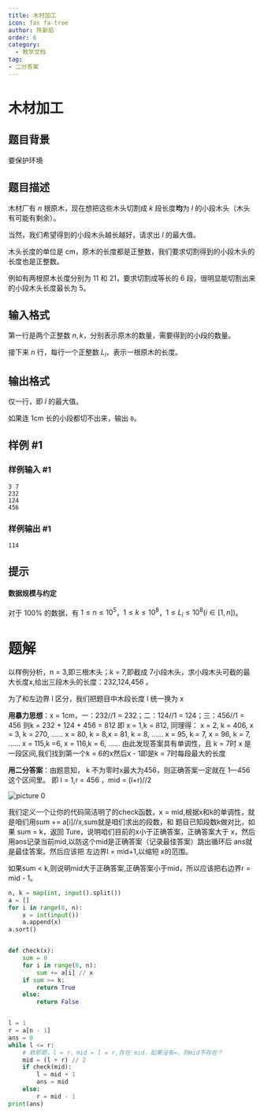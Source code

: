 ```yaml
---
title: 木材加工
icon: fas fa-tree
author: 陈新茹
order: 6
category:
  - 教学文档
tag:
- 二分答案
---
```


# 木材加工

## 题目背景

要保护环境

## 题目描述

木材厂有 $n$ 根原木，现在想把这些木头切割成 $k$ 段长度**均**为 $l$ 的小段木头（木头有可能有剩余）。

当然，我们希望得到的小段木头越长越好，请求出 $l$ 的最大值。

木头长度的单位是 $\text{cm}$，原木的长度都是正整数，我们要求切割得到的小段木头的长度也是正整数。

例如有两根原木长度分别为 $11$ 和 $21$，要求切割成等长的 $6$ 段，很明显能切割出来的小段木头长度最长为 $5$。

## 输入格式

第一行是两个正整数 $n,k$，分别表示原木的数量，需要得到的小段的数量。

接下来 $n$ 行，每行一个正整数 $L_i$，表示一根原木的长度。

## 输出格式

仅一行，即 $l$ 的最大值。

如果连 $\text{1cm}$ 长的小段都切不出来，输出 `0`。

## 样例 #1

### 样例输入 #1

```
3 7
232
124
456
```

### 样例输出 #1

```
114
```

## 提示
#### 数据规模与约定

对于 $100\%$ 的数据，有 $1\le n\le 10^5$，$1\le k\le 10^8$，$1\le L_i\le 10^8(i\in[1,n])$。

# 题解
  
以样例分析，n = 3,即三根木头；k = 7,即截成 7小段木头，求小段木头可截的最大长度x,给出三段木头的长度：232,124,456 。

为了和左边界 l 区分，我们把题目中木段长度 l 统一换为 x

**用暴力思想**：x = 1cm，一：232//1 = 232；二：124//1 = 124；三：456//1 = 456 
则k = 232 + 124 + 456 = 812
即 x  = 1,k = 812,   同理得：
 x = 2, k = 406, x = 3, k = 270, ...... x  = 80, k = 8,x    = 81, k = 8, ...... x  = 95, k = 7, 
 x = 96, k = 7, ......  x  = 115,k =6, x    =  116,k = 6,
 ......
 由此发现答案具有单调性，且 k = 7时 x  是一段区间,我们找到第一个k = 6的x然后x - 1即是k = 7时每段最大的长度

**用二分答案**：由题意知， k 不为零时x最大为456，则正确答案一定就在 1—456 这个区间里。
即 l = 1,r = 456 ，mid = (l+r)//2

![picture 0](https://oss.docs.z-xin.net/d6967dba5106df8f32aba4cb4f6aa12b3802e3b65ef55e6fdfdb9901bbeba077.png)  


我们定义一个让你的代码简洁明了的check函数，x = mid,根据x和k的单调性，就是咱们用sum += a[i]//x,sum就是咱们求出的段数，和 题目已知段数k做对比，如果 sum = k，返回 Ture，说明咱们目前的x小于正确答案，正确答案大于 x，然后用ans记录当前mid,以防这个mid是正确答案（记录最佳答案）跳出循环后 ans就是最佳答案。然后应该把 左边界l = mid+1,以缩短 x的范围。

如果sum < k,则说明mid大于正确答案,正确答案小于mid，所以应该把右边界r = mid - 1。



```python
n, k = map(int, input().split())
a = []
for i in range(0, n):
    x = int(input())
    a.append(x)
a.sort()


def check(x):
    sum = 0
    for i in range(0, n):
        sum += a[i] // x
    if sum >= k:
        return True
    else:
        return False


l = 1
r = a[n - 1]
ans = 0
while l <= r:
    # 欧耶耶，l = r，mid = l = r,存在 mid，如果没有=，则mid不存在？
    mid = (l + r) // 2
    if check(mid):
        l = mid + 1
        ans = mid
    else:
        r = mid - 1
print(ans)

```